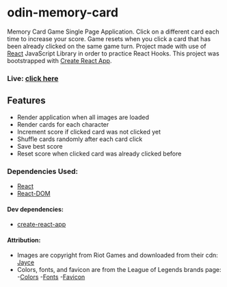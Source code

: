 # odin-memory-card

Memory Card Game Single Page Application. Click on a different card each time to increase your score. Game resets when you click a card that has been already clicked on the same game turn. Project made with use of [React](https://github.com/facebook/react) JavaScript Library in order to practice React Hooks. This project was bootstrapped with [Create React App](https://github.com/facebook/create-react-app).

### Live: [click here](https://xandernesta.github.io/odin-memory-card/)

## Features
- Render application when all images are loaded
- Render cards for each character
- Increment score if clicked card was not clicked yet
- Shuffle cards randomly after each card click
- Save best score
- Reset score when clicked card was already clicked before

### Dependencies Used:
- [React](https://github.com/facebook/react)
- [React-DOM](https://github.com/facebook/react/tree/main/packages/react-dom)

#### Dev dependencies:
- [create-react-app](https://github.com/facebook/create-react-app)


#### Attribution:
- Images are copyright from Riot Games and downloaded from their cdn: [Jayce](https://ddragon.leagueoflegends.com/cdn/img/champion/loading/Jayce_0.jpg)
- Colors, fonts, and favicon are from the League of Legends brands page: 
    -[Colors](https://brand.riotgames.com/en-us/league-of-legends/color/) 
    -[Fonts](https://brand.riotgames.com/en-us/league-of-legends/typography)
    -[Favicon](https://brand.riotgames.com/en-us/league-of-legends/logos)
